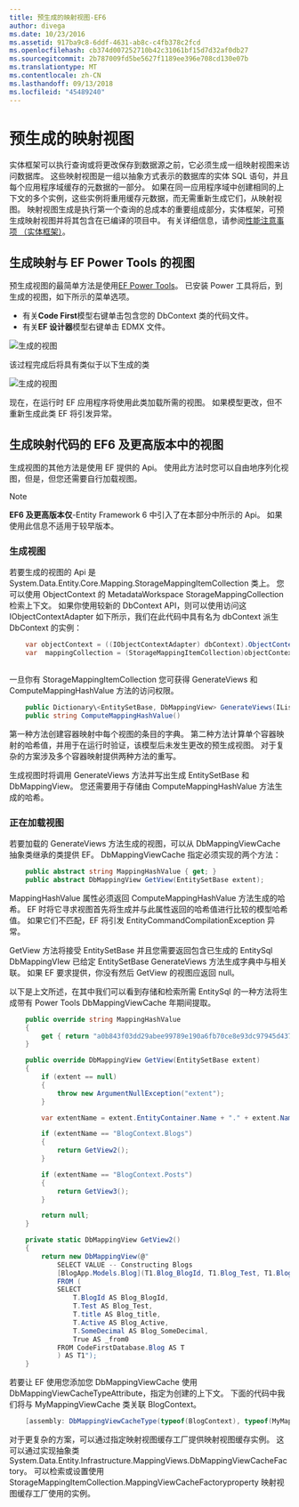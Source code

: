 ```yaml
---
title: 预生成的映射视图-EF6
author: divega
ms.date: 10/23/2016
ms.assetid: 917ba9c8-6ddf-4631-ab8c-c4fb378c2fcd
ms.openlocfilehash: cb374d007252710b42c31061bf15d7d32af0db27
ms.sourcegitcommit: 2b787009fd5be5627f1189ee396e708cd130e07b
ms.translationtype: MT
ms.contentlocale: zh-CN
ms.lasthandoff: 09/13/2018
ms.locfileid: "45489240"
---
```

# <a name="pre-generated-mapping-views"></a>预生成的映射视图
实体框架可以执行查询或将更改保存到数据源之前，它必须生成一组映射视图来访问数据库。 这些映射视图是一组以抽象方式表示的数据库的实体 SQL 语句，并且每个应用程序域缓存的元数据的一部分。 如果在同一应用程序域中创建相同的上下文的多个实例，这些实例将重用缓存元数据，而无需重新生成它们，从映射视图。 映射视图生成是执行第一个查询的总成本的重要组成部分，实体框架，可预生成映射视图并将其包含在已编译的项目中。 有关详细信息，请参阅[性能注意事项 （实体框架）](~/ef6/fundamentals/performance/perf-whitepaper.md)。

## <a name="generating-mapping-views-with-the-ef-power-tools"></a>生成映射与 EF Power Tools 的视图

预生成视图的最简单方法是使用[EF Power Tools](http://visualstudiogallery.msdn.microsoft.com/72a60b14-1581-4b9b-89f2-846072eff19d)。 已安装 Power 工具将后，到生成的视图，如下所示的菜单选项。

-   有关**Code First**模型右键单击包含您的 DbContext 类的代码文件。
-   有关**EF 设计器**模型右键单击 EDMX 文件。

![生成的视图](~/ef6/media/generateviews.png)

该过程完成后将具有类似于以下生成的类

![生成的视图](~/ef6/media/generatedviews.png)

现在，在运行时 EF 应用程序将使用此类加载所需的视图。 如果模型更改，但不重新生成此类 EF 将引发异常。

## <a name="generating-mapping-views-from-code---ef6-onwards"></a>生成映射代码的 EF6 及更高版本中的视图

生成视图的其他方法是使用 EF 提供的 Api。 使用此方法时您可以自由地序列化视图，但是，但您还需要自行加载视图。

> [!NOTE]
> **EF6 及更高版本仅**-Entity Framework 6 中引入了在本部分中所示的 Api。 如果使用此信息不适用于较早版本。

### <a name="generating-views"></a>生成视图

若要生成的视图的 Api 是 System.Data.Entity.Core.Mapping.StorageMappingItemCollection 类上。 您可以使用 ObjectContext 的 MetadataWorkspace StorageMappingCollection 检索上下文。 如果你使用较新的 DbContext API，则可以使用访问这 IObjectContextAdapter 如下所示，我们在此代码中具有名为 dbContext 派生 DbContext 的实例：

``` csharp
    var objectContext = ((IObjectContextAdapter) dbContext).ObjectContext;
    var  mappingCollection = (StorageMappingItemCollection)objectContext.MetadataWorkspace
                                                                        .GetItemCollection(DataSpace.CSSpace);
```

一旦你有 StorageMappingItemCollection 您可获得 GenerateViews 和 ComputeMappingHashValue 方法的访问权限。

``` csharp
    public Dictionary\<EntitySetBase, DbMappingView> GenerateViews(IList<EdmSchemaError> errors)
    public string ComputeMappingHashValue()
```

第一种方法创建容器映射中每个视图的条目的字典。 第二种方法计算单个容器映射的哈希值，并用于在运行时验证，该模型后未发生更改的预生成视图。 对于复杂的方案涉及多个容器映射提供两种方法的重写。

生成视图时将调用 GenerateViews 方法并写出生成 EntitySetBase 和 DbMappingView。 您还需要用于存储由 ComputeMappingHashValue 方法生成的哈希。

### <a name="loading-views"></a>正在加载视图

若要加载的 GenerateViews 方法生成的视图，可以从 DbMappingViewCache 抽象类继承的类提供 EF。 DbMappingViewCache 指定必须实现的两个方法：

``` csharp
    public abstract string MappingHashValue { get; }
    public abstract DbMappingView GetView(EntitySetBase extent);
```

MappingHashValue 属性必须返回 ComputeMappingHashValue 方法生成的哈希。 EF 时将它寻求视图首先将生成并与此属性返回的哈希值进行比较的模型哈希值。 如果它们不匹配，EF 将引发 EntityCommandCompilationException 异常。

GetView 方法将接受 EntitySetBase 并且您需要返回包含已生成的 EntitySql DbMappingVIew 已给定 EntitySetBase GenerateViews 方法生成字典中与相关联。 如果 EF 要求提供，你没有然后 GetView 的视图应返回 null。

以下是上文所述，在其中我们可以看到存储和检索所需 EntitySql 的一种方法将生成带有 Power Tools DbMappingViewCache 年期间提取。

``` csharp
    public override string MappingHashValue
    {
        get { return "a0b843f03dd29abee99789e190a6fb70ce8e93dc97945d437d9a58fb8e2afd2e"; }
    }

    public override DbMappingView GetView(EntitySetBase extent)
    {
        if (extent == null)
        {
            throw new ArgumentNullException("extent");
        }

        var extentName = extent.EntityContainer.Name + "." + extent.Name;

        if (extentName == "BlogContext.Blogs")
        {
            return GetView2();
        }

        if (extentName == "BlogContext.Posts")
        {
            return GetView3();
        }

        return null;
    }

    private static DbMappingView GetView2()
    {
        return new DbMappingView(@"
            SELECT VALUE -- Constructing Blogs
            [BlogApp.Models.Blog](T1.Blog_BlogId, T1.Blog_Test, T1.Blog_title, T1.Blog_Active, T1.Blog_SomeDecimal)
            FROM (
            SELECT
                T.BlogId AS Blog_BlogId,
                T.Test AS Blog_Test,
                T.title AS Blog_title,
                T.Active AS Blog_Active,
                T.SomeDecimal AS Blog_SomeDecimal,
                True AS _from0
            FROM CodeFirstDatabase.Blog AS T
            ) AS T1");
    }
```

若要让 EF 使用您添加您 DbMappingViewCache 使用 DbMappingViewCacheTypeAttribute，指定为创建的上下文。 下面的代码中我们将与 MyMappingViewCache 类关联 BlogContext。

``` csharp
    [assembly: DbMappingViewCacheType(typeof(BlogContext), typeof(MyMappingViewCache))]
```

对于更复杂的方案，可以通过指定映射视图缓存工厂提供映射视图缓存实例。 这可以通过实现抽象类 System.Data.Entity.Infrastructure.MappingViews.DbMappingViewCacheFactory。 可以检索或设置使用 StorageMappingItemCollection.MappingViewCacheFactoryproperty 映射视图缓存工厂使用的实例。
